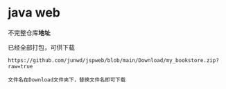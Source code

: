 # java web

不完整仓库**地址**

已经全部打包，可供下载

```
https://github.com/junwd/jspweb/blob/main/Download/my_bookstore.zip?raw=true
```

```
文件名在Download文件夹下，替换文件名即可下载
```


